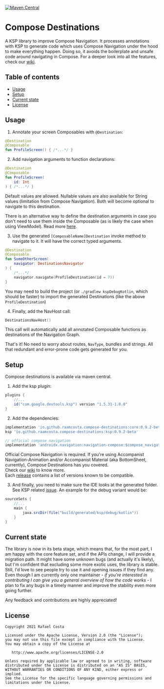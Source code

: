 [![Maven Central](https://maven-badges.herokuapp.com/maven-central/io.github.raamcosta.compose-destinations/core/badge.svg)](https://maven-badges.herokuapp.com/maven-central/io.github.raamcosta.compose-destinations/core)

# Compose Destinations

A KSP library to improve Compose Navigation. It processes annotations with KSP to generate code which uses
Compose Navigation under the hood to make everything happen. 
Doing so, it avoids the boilerplate and unsafe code around navigating in Compose.
For a deeper look into all the features, check our [wiki](https://github.com/raamcosta/compose-destinations/wiki).

## Table of contents

* [Usage](#usage)
* [Setup](#setup)
* [Current state](#current-state)
* [License](#license)

## Usage

1. Annotate your screen Composables with `@Destination`:

```kotlin
@Destination
@Composable
fun ProfileScreen() { /*...*/ }
```

2. Add navigation arguments to function declarations:

```kotlin
@Destination
@Composable
fun ProfileScreen(
    id: Int
) { /*...*/ }
```
Default values are allowed. Nullable values are also available for String values (limitation 
from Compose Navigation).
Both will become optional to navigate to this destination.

There is an alternative way to define the destination arguments in case you don't need to use them
inside the Composable (as is likely the case when using ViewModel). Read more [here](https://github.com/raamcosta/compose-destinations/wiki/Navigation#defining-navigation-arguments).

3. Use the generated `[ComposableName]Destination` invoke method to navigate to it. It will
have the correct typed arguments.

```kotlin
@Destination
@Composable
fun SomeOtherScreen(
    navigator: DestinationsNavigator
) {
    /*...*/
    navigator.navigate(ProfileDestination(id = 7))
}
```
You may need to build the project (or `./gradlew kspDebugKotlin`, which should be faster) to import
the generated Destinations (like the above `ProfileDestination`)

4. Finally, add the NavHost call:

```kotlin
DestinationsNavHost()
```
This call will automatically add all annotated Composable functions as destinations of the Navigation Graph.

That's it! No need to worry about routes, `NavType`, bundles and strings. All that redundant and
error-prone code gets generated for you.

## Setup

Compose destinations is available via maven central.

1. Add the ksp plugin:
```gradle
plugins {
    //...
    id("com.google.devtools.ksp") version "1.5.31-1.0.0"
}
```

2. Add the dependencies:
```gradle
implementation 'io.github.raamcosta.compose-destinations:core:0.9.2-beta'
ksp 'io.github.raamcosta.compose-destinations:ksp:0.9.2-beta'

// official compose navigation
implementation 'androidx.navigation:navigation-compose:$compose_navigation_version'
```
Official Compose Navigation is required.
If you're using Accompanist Navigation-Animation and/or
Accompanist Material (aka BottomSheet, currently), Compose Destinations has you covered. <br/>
Check our [wiki](https://github.com/raamcosta/compose-destinations/wiki) to know more. <br/>
Each [release](https://github.com/raamcosta/compose-destinations/releases) contains a list of 
versions known to be compatible.

3. And finally, you need to make sure the IDE looks at the generated folder.
See KSP related [issue](https://github.com/google/ksp/issues/37).
An example for the debug variant would be:
```gradle
sourceSets {
    //...
    main {
        java.srcDir(file("build/generated/ksp/debug/kotlin"))
    }
}
```

## Current state

The library is now in its beta stage, which means that, for the most part, I am happy
with the core feature set, and if the APIs change, I will provide a migration path.
It might have some unknown bugs (and actually it's likely), but I'm confident that 
excluding some more exotic uses, the library is stable.
Still, I'd love to see people try to use it and opening issues if they find any.
Even though I am currently only one maintainer - _if you're interested in contributing
I can give you a general overview of how the code works_ - I plan to fix any bugs in
a timely manner and improve the stability even more going further.

Any feedback and contributions are highly appreciated!

## License

    Copyright 2021 Rafael Costa

    Licensed under the Apache License, Version 2.0 (the "License");
    you may not use this file except in compliance with the License.
    You may obtain a copy of the License at

       http://www.apache.org/licenses/LICENSE-2.0

    Unless required by applicable law or agreed to in writing, software
    distributed under the License is distributed on an "AS IS" BASIS,
    WITHOUT WARRANTIES OR CONDITIONS OF ANY KIND, either express or implied.
    See the License for the specific language governing permissions and
    limitations under the License.
